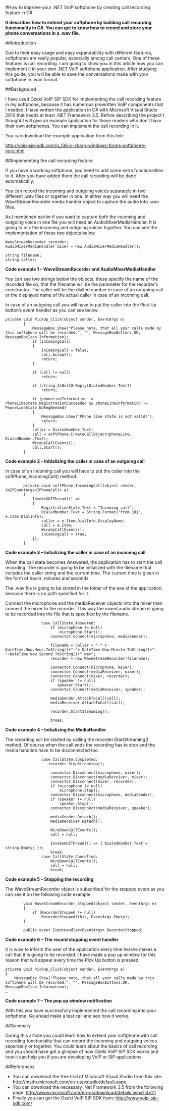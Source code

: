 #How to improve your .NET VoIP softphone by creating call recording feature in C#

**It describes how to extend your softphone by building call recording funcionality in C#. You can get to know how to record and store your phone conversations in a .wav file.**

##Introduction

Due to their easy usage and easy expandability with different features, softphones are really popular, especially among call centers. One of these features is call recording. I am going to show you in this article how you can implement it in your own .NET VoIP softphone application. After studying this guide, you will be able to save the conversations made with your softphone in .wav format.

##Background

I have used Ozeki VoIP SIP SDK for implementing the call recording feature in my softphone, because it has numerous prewritten VoIP components that I needed. I have written the application in C# with Microsoft Visual Studio 2010 that needs at least .NET Framework 3.5.
Before describing the project I thought I will give an example application for those readers who don’t have their own softphones. You can implement the call recording in it.

You can download the example application from this link:

http://voip-sip-sdk.com/p_136-c-sharp-windows-forms-softphone-voip.html

##Implementing the call recording feature

If you have a working softphone, you need to add some extra functionalities to it. After you have added them the call recording will be done automatically.

You can record the incoming and outgoing voices separately in two different .wav files or together in one. In either way you will need the WaveStreamRecorder media handler object to capture the audio into .wav files. 

As I mentioned earlier if you want to capture both the incoming and outgoing voice in one file you will need an AudioMixerMediaHandler. It is going to mix the incoming and outgoing voices together. You can see the implementation of these two objects below.

```
WaveStreamRecorder recorder;  
AudioMixerMediaHandler mixer = new AudioMixerMediaHandler();  
  
string filename;  
string caller; 
```
**Code example 1 – WaveStreamRecorder and AudioMixerMediaHandler**

You can see two strings below the objects, these specify the name of the recorded file so, that the filename will be the parameter for the recorder’s constructor. The caller will be the dialled number in case of an outgoing call or the displayed name of the actual caller in case of an incoming call.

In case of an outgoing call you will have to put the caller into the Pick Up button’s event handler as you can see below.

```
private void PickUp_Click(object sender, EventArgs e)
        {
            MessageBox.Show("Please note, that all your calls made by this softphone will be recorded.", "", MessageBoxButtons.OK, MessageBoxIcon.Information);
            if (inComingCall)
            {
                inComingCall = false;
                call.Accept();
                return;
            }
	
            if (call != null)
                return;

            if (string.IsNullOrEmpty(DialedNumber.Text))
                return;

            if (phoneLineInformation != PhoneLineState.RegistrationSucceeded && phoneLineInformation != PhoneLineState.NoRegNeeded)
            {
                MessageBox.Show("Phone line state is not valid!");
                return;
            }
            caller = DialedNumber.Text;
            call = softPhone.CreateCallObject(phoneLine, DialedNumber.Text);
            WireUpCallEvents();
            call.Start();
        }
```
**Code example 2 – Initializing the caller in case of an outgoing call**

In case of an incoming call you will have to put the caller into the softPhone_IncomingCall() method.

```
        private void softPhone_IncomingCall(object sender, VoIPEventArgs<IPhoneCall> e)
        {
            InvokeGUIThread(() =>
            {
                RegistrationState.Text = "Incoming call";
                DialedNumber.Text = String.Format("from {0}", e.Item.DialInfo);
                caller = e.Item.DialInfo.DisplayName;
                call = e.Item;
                WireUpCallEvents();
                inComingCall = true;
            });
        }
```
**Code example 3 – Initializing the caller in case of an incoming call**

When the call state becomes Answered, the application has to start the call recording. The recorder is going to be initialized with the filename that includes the caller string and the current time. The current time is given in the form of hours, minutes and seconds.

The .wav file is going to be stored in the folder of the exe of the application, because there is no path specified for it.

Connect the microphone and the mediaReceiver objects into the mixer then connect the mixer to the recorder. This way the mixed audio stream is going to be recorded into the file that is specified by the filename.

```
                case CallState.Answered:
                    if (microphone != null)
                        microphone.Start();
                    connector.Connect(microphone, mediaSender);
                    
                    filename = caller + "-" + DateTime.Now.Hour.ToString()+"-"+ DateTime.Now.Minute.ToString()+"-"+DateTime.Now.Second.ToString()+".wav";
                    recorder = new WaveStreamRecorder(filename);

                    connector.Connect(microphone, mixer);
                    connector.Connect(mediaReceiver, mixer);
                    connector.Connect(mixer, recorder);
                    if (speaker != null)
                       speaker.Start();
                    connector.Connect(mediaReceiver, speaker);

                    mediaSender.AttachToCall(call);
                    mediaReceiver.AttachToCall(call);

                    recorder.StartStreaming();

                    break;
```
**Code example 4 – Initializing the MediaHandler**

The recording will be started by calling the recorder.StartStreaming() method. Of course when the call ends the recording has to stop and the media handlers have to be disconnected too.

```
                case CallState.Completed:
                   recorder.StopStreaming();

                    connector.Disconnect(microphone, mixer);
                    connector.Disconnect(mediaReceiver, mixer);
                    connector.Disconnect(mixer, recorder);
                    if (microphone != null)
                        microphone.Stop();
                    connector.Disconnect(microphone, mediaSender);
                    if (speaker != null)
                        speaker.Stop();
                    connector.Disconnect(mediaReceiver, speaker);

                    mediaSender.Detach();
                    mediaReceiver.Detach();

                    WireDownCallEvents();
                    call = null;

                    InvokeGUIThread(() => { DialedNumber.Text = string.Empty; });
                    break;
                case CallState.Cancelled:
                    WireDownCallEvents();
                    call = null;
                    break;
```
**Code example 5 – Stopping the recording**

The WaveStreamRecorder object is subscribed for the stopped event as you can see it on the following code example.

```
        void WaveStreamRecorder_Stopped(object sender, EventArgs e)
        {
            if (RecorderStopped != null)
                RecorderStopped(this, EventArgs.Empty);
        }

        public event EventHandler<EventArgs> RecorderStopped;
```
**Code example 6 – The record stopping event handler**

It is wise to inform the user of the application every time he/she makes a call that it is going to be recorded. I have made a pop up window for this reason that will appear every time the Pick Up button is pressed.

```
private void PickUp_Click(object sender, EventArgs e)
{
	MessageBox.Show("Please note, that all your calls made by this softphone will be recorded.", "", MessageBoxButtons.OK, MessageBoxIcon.Information);
…
```
**Code example 7 – The pop up window notification**

With this you have successfully implemented the call recording into your softphone. Go ahead make a test call and see how it works.

##Summary

During this article you could learn how to extend your softphone with call recording functionality that can record the incoming and outgoing voices separately or together. You could learn about the basics of call recording and you should have got a glimpse of how Ozeki VoIP SIP SDK works and how it can help you if you are developing VoIP or SIP applications. 

##References

* You can download the free trial of Microsoft Visual Studio from this site: http://msdn.microsoft.com/en-us/vstudio/default.aspx
* You can download the necessary .Net Framework 3.5 from the following page: http://www.microsoft.com/en-us/download/details.aspx?id=21
* Finally you can get the Ozeki VoIP SIP SDK from: http://www.voip-sip-sdk.com/
